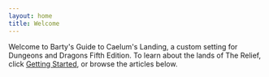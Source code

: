 ```yaml
---
layout: home
title: Welcome
---
```


Welcome to Barty's Guide to Caelum's Landing, a custom setting for Dungeons and Dragons Fifth Edition. To learn about the lands of The Relief, click [Getting Started](getting-started.md), or browse the articles below.
